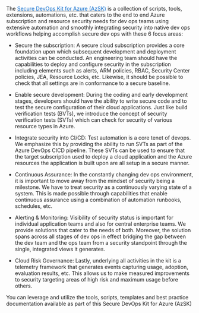 


The <a href="https://github.com/azsk/DevOpsKit-docs" target="_blank"><span style="color: #0066cc;" color="#0066cc">Secure DevOps Kit for Azure (AzSK)</span></a> is a collection of scripts, tools, extensions, automations, etc. that caters to the end to end Azure subscription and resource security needs for dev ops teams using extensive automation and smoothly integrating security into native dev ops workflows helping accomplish secure dev ops with these 6 focus areas:


- Secure the subscription: A secure cloud subscription provides a core foundation upon which subsequent development and deployment activities can be conducted. An engineering team should have the capabilities to deploy and configure security in the subscription including elements such as alerts, ARM policies, RBAC, Security Center policies, JEA, Resource Locks, etc. Likewise, it should be possible to check that all settings are in conformance to a secure baseline.

- Enable secure development: During the coding and early development stages, developers should have the ability to write secure code and to test the secure configuration of their cloud applications. Just like build verification tests (BVTs), we introduce the concept of security verification tests (SVTs) which can check for security of various resource types in Azure.

- Integrate security into CI/CD: Test automation is a core tenet of devops. We emphasize this by providing the ability to run SVTs as part of the Azure DevOps CICD pipeline. These SVTs can be used to ensure that the target subscription used to deploy a cloud application and the Azure resources the application is built upon are all setup in a secure manner.

- Continuous Assurance: In the constantly changing dev ops environment, it is important to move away from the mindset of security being a milestone. We have to treat security as a continuously varying state of a system. This is made possible through capabilities that enable continuous assurance using a combination of automation runbooks, schedules, etc.

- Alerting & Monitoring: Visibility of security status is important for individual application teams and also for central enterprise teams. We provide solutions that cater to the needs of both. Moreover, the solution spans across all stages of dev ops in effect bridging the gap between the dev team and the ops team from a security standpoint through the single, integrated views it generates.

- Cloud Risk Governance: Lastly, underlying all activities in the kit is a telemetry framework that generates events capturing usage, adoption, evaluation results, etc. This allows us to make measured improvements to security targeting areas of high risk and maximum usage before others.

You can leverage and utilize the tools, scripts, templates and best practice documentation available as part of this Secure DevOps Kit for Azure (AzSK)